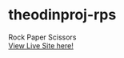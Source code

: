 # theodinproj-rps
Rock Paper Scissors <br> [View Live Site here!](https://churrowaffles.github.io/theodinproj-rps/)